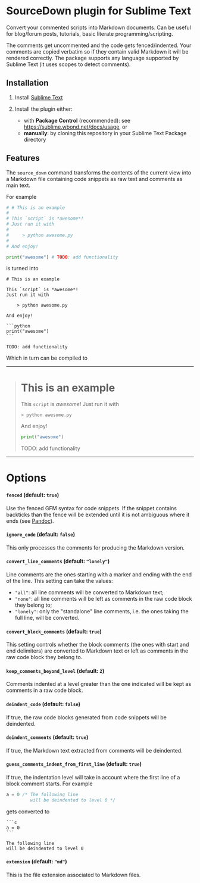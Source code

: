 # SourceDown plugin for Sublime Text

Convert your commented scripts into Markdown documents.
Can be useful for blog/forum posts, tutorials, basic literate programming/scripting.

The comments get uncommented and the code gets fenced/indented.
Your comments are copied verbatim so if they contain valid Markdown it will be rendered correctly.
The package supports any language supported by Sublime Text (it uses scopes to detect comments).

## Installation

 1. Install [Sublime Text](http://www.sublimetext.com/)
 2. Install the plugin either:
 
     - with **Package Control** (recommended): see <https://sublime.wbond.net/docs/usage>, or
     - **manually**: by cloning this repository in your Sublime Text Package directory

## Features

The `source_down` command transforms the contents of the current view into a Markdown file containing code snippets as raw text and comments as main text.

For example

```python
# # This is an example
# 
# This `script` is *awesome*!
# Just run it with
# 
#     > python awesome.py
# 
# And enjoy!

print("awesome") # TODO: add functionality
```

is turned into

    # This is an example

    This `script` is *awesome*!
    Just run it with

        > python awesome.py

    And enjoy!

    ```python
    print("awesome") 
    ```

    TODO: add functionality

Which in turn can be compiled to

- - -

> # This is an example
> 
> This `script` is *awesome*!
> Just run it with
> 
>     > python awesome.py
> 
> And enjoy!
> 
> ```python
> print("awesome") 
> ```
> 
> TODO: add functionality

- - -


# Options

#### `fenced` (default: `true`)

Use the fenced GFM syntax for code snippets.
If the snippet contains backticks than the fence will be extended until it is not ambiguous where it ends (see [Pandoc](http://johnmacfarlane.net/pandoc/README.html#fenced-code-blocks)).

#### `ignore_code` (default: `false`)

This only processes the comments for producing the Markdown version.

#### `convert_line_comments` (default: `"lonely"`)

Line comments are the ones starting with a marker and ending with the end of the line.
This setting can take the values:

 * `"all"`: all line comments will be converted to Markdown text;
 * `"none"`: all line comments will be left as comments in the raw code block they belong to;
 * `"lonely"`: only the "standalone" line comments, i.e. the ones taking the full line, will be converted.

#### `convert_block_comments` (default: `true`)

This setting controls whether the block comments (the ones with start and end delimiters)  are converted to Markdown text or left as comments in the raw code block they belong to.

#### `keep_comments_beyond_level` (default: `2`)

Comments indented at a level greater than the one indicated will be kept as comments in a raw code block.

#### `deindent_code` (default: `false`)

If true, the raw code blocks generated from code snippets will be deindented. 

#### `deindent_comments` (default: `true`)

If true, the Markdown text extracted from comments will be deindented. 

#### `guess_comments_indent_from_first_line` (default: `true`)

If true, the indentation level will take in account where the first line of a block comment starts. For example

```c
a = 0 /* The following line
         will be deindented to level 0 */
```

gets converted to

    ```c
    a = 0
    ```
    
    The following line
    will be deindented to level 0


#### `extension` (default: `"md"`)

This is the file extension associated to Markdown files.
